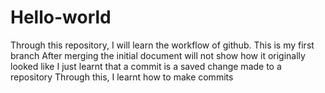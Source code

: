 # Hello-world
Through this repository, I will learn the workflow of github.
This is my first branch
After merging the initial document will not show how it originally looked like
I just learnt that a commit is a saved change made to a repository
Through this, I learnt how to make commits

